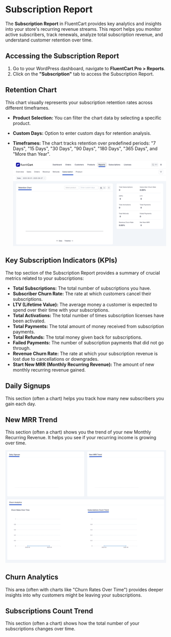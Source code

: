  # Subscription Report

The **Subscription Report** in FluentCart provides key analytics and insights into your store's recurring revenue streams. This report helps you monitor active subscribers, track renewals, analyze total subscription revenue, and understand customer retention over time.

## Accessing the Subscription Report

1.  Go to your WordPress dashboard, navigate to **FluentCart Pro > Reports**.
2.  Click on the **"Subscription"** tab to access the Subscription Report.

## Retention Chart

This chart visually represents your subscription retention rates across different timeframes.

* **Product Selection:** You can filter the chart data by selecting a specific product.
* **Custom Days:** Option to enter custom days for retention analysis.
* **Timeframes:** The chart tracks retention over predefined periods: "7 Days", "15 Days", "30 Days", "90 Days", "180 Days", "365 Days", and "More than Year".

  ![Screenshot of Report Subscriprtion Page](/guide/public/images/reporting-analytics/Subscription-Report.png)

## Key Subscription Indicators (KPIs)

The top section of the Subscription Report provides a summary of crucial metrics related to your subscriptions:

* **Total Subscriptions:** The total number of subscriptions you have.
* **Subscriber Churn Rate:** The rate at which customers cancel their subscriptions.
* **LTV (Lifetime Value):** The average money a customer is expected to spend over their time with your subscriptions. 
* **Total Activations:** The total number of times subscription licenses have been activated.
* **Total Payments:** The total amount of money received from subscription payments.
* **Total Refunds:** The total money given back for subscriptions.
* **Failed Payments:** The number of subscription payments that did not go through.
* **Revenue Churn Rate:** The rate at which your subscription revenue is lost due to cancellations or downgrades.
* **Start New MRR (Monthly Recurring Revenue):** The amount of new monthly recurring revenue gained.

## Daily Signups ##

This section (often a chart) helps you track how many new subscribers you gain each day.

## New MRR Trend ##

This section (often a chart) shows you the trend of your new Monthly Recurring Revenue. It helps you see if your recurring income is growing over time.

  ![Screenshot of Report Subscriprtion Page](/guide/public/images/reporting-analytics/Subscription-Report-overview.png)

## Churn Analytics ##

This area (often with charts like "Churn Rates Over Time") provides deeper insights into why customers might be leaving your subscriptions.

## Subscriptions Count Trend ##

This section (often a chart) shows how the total number of your subscriptions changes over time.

 